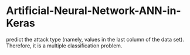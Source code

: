 # Artificial-Neural-Network-ANN-in-Keras
predict the attack type (namely, values in the last  column of the data set). Therefore, it is a multiple classification problem. 
